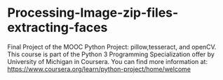 # Processing-Image-zip-files-extracting-faces
Final Project of the MOOC Python Project: pillow,tesseract, and openCV. This course is part of the Python 3 Programming Specialization offer by University of Michigan in Coursera. You can find more information at: https://www.coursera.org/learn/python-project/home/welcome
